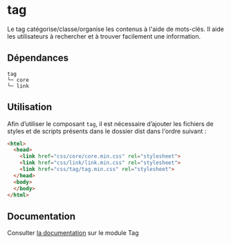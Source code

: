 # tag

Le tag catégorise/classe/organise les contenus à l'aide de mots-clés. Il aide les utilisateurs à rechercher et à trouver facilement une information.

## Dépendances
```shell
tag
└─ core
└─ link
```

## Utilisation
Afin d’utiliser le composant `tag`, il est nécessaire d’ajouter les fichiers de styles et de scripts présents dans le dossier dist dans l'ordre suivant :
```html
<html>
  <head>
    <link href="css/core/core.min.css" rel="stylesheet">
    <link href="css/link/link.min.css" rel="stylesheet">
    <link href="css/tag/tag.min.css" rel="stylesheet">
  </head>
  <body>
  </body>
</html>
```

## Documentation

Consulter [la documentation](https://gouvfr.atlassian.net/wiki/spaces/DB/pages/310706305/Tag) sur le module Tag